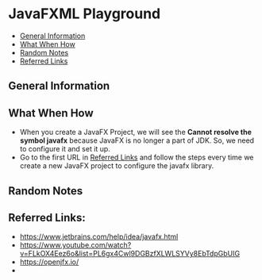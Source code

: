 # JavaFXML Playground

* [General Information](#general-information)
* [What When How](#what-when-how)
* [Random Notes](#random-notes)
* [Referred Links](#referred-links)

## General Information    

## What When How
* When you create a JavaFX Project, we will see the **Cannot resolve the symbol javafx** 
  because JavaFX is no longer a part of JDK. So, we need to configure it and set it up.
* Go to the first URL in [Referred Links](#referred-links) and follow the steps 
  every time we create a new JavaFX project to configure the javafx library. 

## Random Notes

## Referred Links:

* https://www.jetbrains.com/help/idea/javafx.html
* https://www.youtube.com/watch?v=FLkOX4Eez6o&list=PL6gx4Cwl9DGBzfXLWLSYVy8EbTdpGbUIG
* https://openjfx.io/
* 
